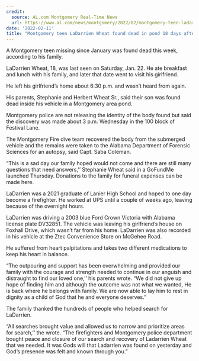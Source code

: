 ```yaml
---
credit:
  source: AL.com Montgomery Real-Time News
  url: https://www.al.com/news/montgomery/2022/02/montgomery-teen-ladarrien-wheat-found-dead-in-pond-18-days-after-he-vanished.html
date: '2022-02-11'
title: "Montgomery teen LaDarrien Wheat found dead in pond 18 days after he vanished"
---
```

A Montgomery teen missing since January was found dead this week, according to his family.

LaDarrien Wheat, 18, was last seen on Saturday, Jan. 22. He ate breakfast and lunch with his family, and later that date went to visit his girlfriend.

He left his girlfriend’s home about 6:30 p.m. and wasn’t heard from again.

His parents, Stephanie and Herbert Wheat Sr., said their son was found dead inside his vehicle in a Montgomery area pond.

Montgomery police are not releasing the identity of the body found but said the discovery was made about 3 p.m. Wednesday in the 100 block of Festival Lane.

The Montgomery Fire dive team recovered the body from the submerged vehicle and the remains were taken to the Alabama Department of Forensic Sciences for an autopsy, said Capt. Saba Coleman.

“This is a sad day our family hoped would not come and there are still many questions that need answers,’’ Stephanie Wheat said in a GoFundMe launched Thursday. Donations to the family for funeral expenses can be made here.

LaDarrien was a 2021 graduate of Lanier High School and hoped to one day become a firefighter. He worked at UPS until a couple of weeks ago, leaving because of the overnight hours.

LaDarrien was driving a 2003 blue Ford Crown Victoria with Alabama license plate DV32851. The vehicle was leaving his girlfriend’s house on Foxhall Drive, which wasn’t far from his home. LaDarrien was also recorded in his vehicle at the Ztec Convenience Store on McGehee Road.

He suffered from heart palpitations and takes two different medications to keep his heart in balance.

“The outpouring and support has been overwhelming and provided our family with the courage and strength needed to continue in our anguish and distraught to find our loved one,’’ his parents wrote. “We did not give up hope of finding him and although the outcome was not what we wanted, He is back where he belongs with family. We are now able to lay him to rest in dignity as a child of God that he and everyone deserves.”

The family thanked the hundreds of people who helped search for LaDarrien.

“All searches brought value and allowed us to narrow and prioritize areas for search,’’ the wrote. “The firefighters and Montgomery police department bought peace and closure of our search and recovery of Ladarrien Wheat that we needed. It was Gods will that Ladarrien was found on yesterday and God’s presence was felt and known through you.”


